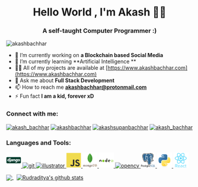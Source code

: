 <h1 align="center">Hello World , I'm Akash 👋🏻</h1>
<h3 align="center">A self-taught Computer Programmer :)</h3>

<p align="left"> <img src="https://komarev.com/ghpvc/?username=akashbachhar&label=Profile%20views&color=0e75b6&style=flat" alt="akashbachhar" /> </p>

- 🔭 I’m currently working on **a Blockchain based Social Media**
- 🌱 I’m currently learning **Artificial Intelligence **
- 👨‍💻 All of my projects are available at [https://www.akashbachhar.com](https://www.akashbachhar.com)
- 💬 Ask me about **Full Stack Development**
- 📫 How to reach me **akashbachhar@protonmail.com**
- ⚡ Fun fact **I am a kid, forever xD**

<h3 align="left">Connect with me:</h3>
<p align="left">
<a href="https://twitter.com/akash_bachhar" target="blank"><img align="center" src="https://raw.githubusercontent.com/rahuldkjain/github-profile-readme-generator/master/src/images/icons/Social/twitter.svg" alt="akash_bachhar" height="30" width="40" /></a>
<a href="https://linkedin.com/in/akashbachhar" target="blank"><img align="center" src="https://raw.githubusercontent.com/rahuldkjain/github-profile-readme-generator/master/src/images/icons/Social/linked-in-alt.svg" alt="akashbachhar" height="30" width="40" /></a>
<a href="https://fb.com/akashsupanbachhar" target="blank"><img align="center" src="https://raw.githubusercontent.com/rahuldkjain/github-profile-readme-generator/master/src/images/icons/Social/facebook.svg" alt="akashsupanbachhar" height="30" width="40" /></a>
<a href="https://instagram.com/akash_bachhar" target="blank"><img align="center" src="https://raw.githubusercontent.com/rahuldkjain/github-profile-readme-generator/master/src/images/icons/Social/instagram.svg" alt="akash_bachhar" height="30" width="40" /></a>
</p>

<h3 align="left">Languages and Tools:</h3>
<p align="left"> <a href="https://www.djangoproject.com/" target="_blank"> <img src="https://raw.githubusercontent.com/devicons/devicon/master/icons/django/django-original.svg" alt="django" width="40" height="40"/> </a> <a href="https://git-scm.com/" target="_blank"> <img src="https://www.vectorlogo.zone/logos/git-scm/git-scm-icon.svg" alt="git" width="40" height="40"/> </a> <a href="https://www.adobe.com/in/products/illustrator.html" target="_blank"> <img src="https://www.vectorlogo.zone/logos/adobe_illustrator/adobe_illustrator-icon.svg" alt="illustrator" width="40" height="40"/> </a> <a href="https://developer.mozilla.org/en-US/docs/Web/JavaScript" target="_blank"> <img src="https://raw.githubusercontent.com/devicons/devicon/master/icons/javascript/javascript-original.svg" alt="javascript" width="40" height="40"/> </a> <a href="https://www.mongodb.com/" target="_blank"> <img src="https://raw.githubusercontent.com/devicons/devicon/master/icons/mongodb/mongodb-original-wordmark.svg" alt="mongodb" width="40" height="40"/> </a> <a href="https://nodejs.org" target="_blank"> <img src="https://raw.githubusercontent.com/devicons/devicon/master/icons/nodejs/nodejs-original-wordmark.svg" alt="nodejs" width="40" height="40"/> </a> <a href="https://opencv.org/" target="_blank"> <img src="https://www.vectorlogo.zone/logos/opencv/opencv-icon.svg" alt="opencv" width="40" height="40"/> </a> <a href="https://www.postgresql.org" target="_blank"> <img src="https://raw.githubusercontent.com/devicons/devicon/master/icons/postgresql/postgresql-original-wordmark.svg" alt="postgresql" width="40" height="40"/> </a> <a href="https://www.python.org" target="_blank"> <img src="https://raw.githubusercontent.com/devicons/devicon/master/icons/python/python-original.svg" alt="python" width="40" height="40"/> </a> <a href="https://reactjs.org/" target="_blank"> <img src="https://raw.githubusercontent.com/devicons/devicon/master/icons/react/react-original-wordmark.svg" alt="react" width="40" height="40"/> </a> </p>

<a href="https://github.com/akashbachhar">
  <img align="center" src="https://github-readme-stats.vercel.app/api/top-langs/?username=akashbachhar&theme=radical&hide_langs_below=1" />
</a>
&nbsp; <a href="https://github.com/akashbachhar">
 <img align="center" src="https://github-readme-stats.vercel.app/api?username=akashbachhar&show_icons=true&theme=radical&line_height=27" alt="Rudraditya's github stats"/>
</a>
